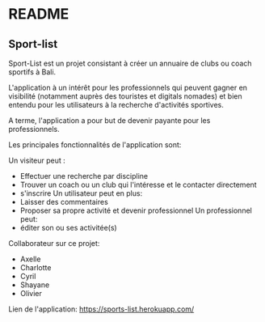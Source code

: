 # README

## Sport-list

Sport-List est un projet consistant à créer un annuaire de clubs ou coach sportifs à Bali.

L'application à un intérêt pour les professionnels qui peuvent gagner en visibilité (notamment auprès des touristes et digitals nomades) et bien entendu pour les utilisateurs à la recherche d'activités sportives.

A terme, l'application a pour but de devenir payante pour les professionnels. 

Les principales fonctionnalités de l'application sont:

Un visiteur peut :
  - Effectuer une recherche par discipline
  - Trouver un coach ou un club qui l'intéresse et le contacter directement
  - s'inscrire
Un utilisateur peut en plus:
  - Laisser des commentaires
  - Proposer sa propre activité et devenir professionnel
Un professionnel peut:
  - éditer son ou ses activitée(s)

Collaborateur sur ce projet:

- Axelle
- Charlotte
- Cyril
- Shayane
- Olivier

Lien de l'application: https://sports-list.herokuapp.com/
